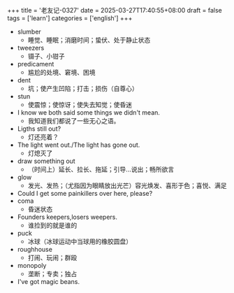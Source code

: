 +++
title = '老友记-0327'
date = 2025-03-27T17:40:55+08:00
draft = false
tags = ['learn']
categories = ['english']
+++

- slumber
  - 睡觉、睡眠；消磨时间；蛰伏、处于静止状态
- tweezers 
  - 镊子、小钳子
- predicament
  - 尴尬的处境、窘境、困境
- dent
  - 坑；使产生凹陷；打击；损伤（自尊心）
- stun
  - 使震惊；使惊讶；使失去知觉；使昏迷
- I know we both said some things we didn't mean.
  - 我知道我们都说了一些无心之语。
- Ligths still out?
  - 灯还亮着？
- The light went out./The light has gone out.
  - 灯熄灭了
- draw something out
  - （时间上）延长、拉长、拖延；引导...说出；畅所欲言
- glow
  - 发光、发热；（尤指因为眼睛放出光芒）容光焕发、喜形于色；喜悦、满足
- Could I get some painkillers over here, please?
- coma
  - 昏迷状态
- Founders keepers,losers weepers.
  - 谁捡到的就是谁的
- puck
  - 冰球（冰球运动中当球用的橡胶圆盘）
- roughhouse
  - 打闹、玩闹；群殴
- monopoly
  - 垄断；专卖；独占
- I've got magic beans.
